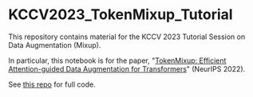 # KCCV2023_TokenMixup_Tutorial

This repository contains material for the KCCV 2023 Tutorial Session on Data Augmentation (Mixup).

In particular, this notebook is for the paper, "[TokenMixup: Efficient Attention-guided Data Augmentation for Transformers](https://arxiv.org/abs/2210.07562)" (NeurIPS 2022).

See [this repo](https://github.com/mlvlab/TokenMixup) for full code.
